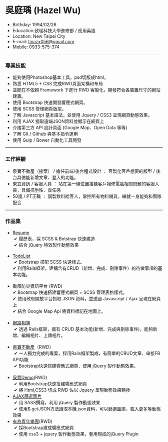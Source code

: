   
# 吳庭瑀 (Hazel Wu)
- Birthday: 1994/02/26  
- Education:致理科技大學進修部 / 應用英語  
- Location: New Taipei City  
- E-mail: tinazx056@gmail.com  
- Mobile: 0933-575-374  
<hr>

### 專業技能  
  
- 能夠使用Photoshop基本工具，psd切版成html。  
- 熟悉 HTML5 + CSS 完成RWD頁面架構和布局
- 並能在不依賴 Framework 下進行 RWD 客製化，開發符合各裝置尺寸的網站建置。  
- 使用 Bootstrap 快速開發響應式網頁。  
- 使用 SCSS 管理網頁版型。  
- 了解 Javascript 基本語法，並使用 Jquery / CSS3 呈現網頁動態效果。  
- 利用 AJAX 撈取遠端JSON資料並顯示在網頁上  
- 介接第三方 API 設計頁面 (Google Map、Open Data 等等)  
- 了解 Git / Github 與基本指令運用  
- 使用 Gulp / Bower 自動化工具開發
<hr> 
  
### 工作經驗  
  
- 泉寶不動產（接案） / 擔任前端/後台程式設計 ： 客製化客戶想要的版型 / 後台具備能新增文章、登入的功能。  
- 東宜資訊 / 客服人員 ： 站在第一線位置接聽客戶報修電腦相關問題的客服人員，具備抗壓性、責任感  
- 50嵐 / PT正職 ： 調製飲料給客人，掌控所有物料備貨，練就一身能夠和團隊配合  
<hr>

### 作品集  
  
- [Resume](https://hazelwu2.github.io/first-bootstrap-site-resume)  
  ✔ 履歷表，採 SCSS & Botstrap 快速建造  
  ✔ 結合 jQuery 特效製作動態效果  
  <br>
- [TodoList](https://todo-list-hazel.herokuapp.com/)  
  ✔ Bootstrap 搭配 SCSS 快速樣式。  
  ✔ 利用Rails框架，建構含有CRUD（新增、完成、刪除事件）的待做事項的基本功能。  
  <br>
- 颱風防災資訊平台 (RWD)  
  ✔ Bootstrap 快速搭建響應式網頁 + SCSS 管理表格樣式。  
  ✔ 使用政府開放平台抓取 JSON 資料，並透過 Javascript / Ajax 呈現在網頁上  
  ✔ 結合 Google Map Api 將資料標記在地圖上。  
  <br>
- [網路相簿](https://photo-album-hazel.herokuapp.com/photos)  
  ✔ 透過 Rails框架，擁有 CRUD 基本功能(新增、完成與刪除事件)，能夠新增、編輯相片、上傳相片。  
  <br>
- [泉寶不動產](https://www.quan-bao.com.tw/)（RWD）  
  ✔ 一人獨力完成的專案，採用Rails框架製成，有簡單的CRUD文章、串接FB API功能  
  ✔ Bootstrap快速搭建響應式網頁、使用 jQuery 製作動態效果。  
  <br>
- [泉寶Demo](https://hazelwu2.github.io/AjaxMasonryPhoto)(RWD)  
  ✔ 利用Bootstrap快速搭建響應式網頁  
  ✔ 將 Html,CSS3 切成 RWD 佐以 Jquery 呈現動態效果轉換  
  <br>
- [AJAX篩選圖片](https://hazelwu2.github.io/sample)    
  ✔ 用 SASS撰寫，利用 jQuery 製作動態效果    
  ✔ 使用$.getJSON方法讀取本機.json資料，可以篩選圖庫，載入更多等動態效果      
  <br>  
- [有為青年樂團](https://hazelwu2.github.io/band/index.html)(RWD)  
  ✔ 採Bootstrap建成響應式網頁  
  ✔ 使用 css3 + jquery 製作動態效果，套用現成的jQuery Plugin  
  
  
